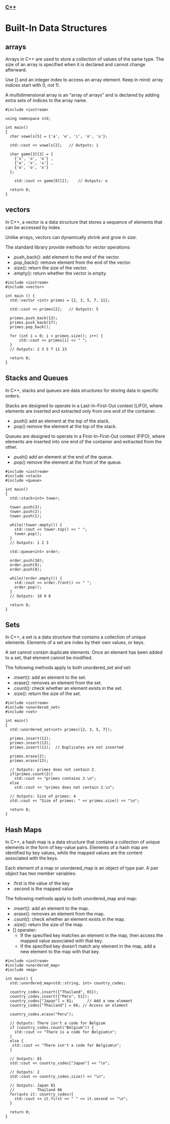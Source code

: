 ### [C++](./README.md)

# Built-In Data Structures

## arrays

Arrays in C++ are used to store a collection of values of the same type. The size of an array is specified when it is declared and cannot change afterward.

Use [] and an integer index to access an array element. Keep in mind: array indices start with 0, not 1!.

A multidimensional array is an “array of arrays” and is declared by adding extra sets of indices to the array name.
```
#include <iostream>

using namespace std;

int main()
{
  char vowels[5] = {'a', 'e', 'i', 'o', 'u'};
  
  std::cout << vowels[2];	// Outputs: i
 
  char game[3][3] = {
    {'x', 'o', 'o'} , 
    {'o', 'x', 'x'} , 
    {'o', 'o', 'x'}  
  };
  
	std::cout << game[0][2];	// Outputs: o
  
  return 0;
}
```
## vectors

In C++, a vector is a data structure that stores a sequence of elements that can be accessed by index.

Unlike arrays, vectors can dynamically shrink and grow in size.

The standard <vector> library provide methods for vector operations:

   * .push_back(): add element to the end of the vector.
   * .pop_back(): remove element from the end of the vector.
   * .size(): return the size of the vector.
   * .empty(): return whether the vector is empty.
```
#include <iostream>
#include <vector>

int main () {
  std::vector <int> primes = {2, 3, 5, 7, 11};

  std::cout << primes[2];	// Outputs: 5

  primes.push_back(13);
  primes.push_back(17);
  primes.pop_back();

  for (int i = 0; i < primes.size(); i++) {
      std::cout << primes[i] << " ";
  }
  // Outputs: 2 3 5 7 11 13

  return 0;
}
```
## Stacks and Queues

In C++, stacks and queues are data structures for storing data in specific orders.

Stacks are designed to operate in a Last-In-First-Out context (LIFO), where elements are inserted and extracted only from one end of the container.

   * .push() add an element at the top of the stack.
   * .pop() remove the element at the top of the stack.

Queues are designed to operate in a First-In-First-Out context (FIFO), where elements are inserted into one end of the container and extracted from the other.

   * .push() add an element at the end of the queue.
   * .pop() remove the element at the front of the queue.
```
#include <iostream>
#include <stack>
#include <queue>

int main()
{
  std::stack<int> tower;
  
  tower.push(3);
  tower.push(2);
  tower.push(1);
  
  while(!tower.empty()) {
    std::cout << tower.top() << " ";
    tower.pop();
  }
  // Outputs: 1 2 3
  
  std::queue<int> order;

  order.push(10);
  order.push(9);
  order.push(8);
  
  while(!order.empty()) {
    std::cout << order.front() << " ";
    order.pop();
  }
  // Outputs: 10 9 8

  return 0;
}
```
## Sets

In C++, a set is a data structure that contains a collection of unique elements. Elements of a set are index by their own values, or keys.

A set cannot contain duplicate elements. Once an element has been added to a set, that element cannot be modified.

The following methods apply to both unordered_set and set:

   * .insert(): add an element to the set.
   * .erase(): removes an element from the set.
   * .count(): check whether an element exists in the set.
   * .size(): return the size of the set.
```
#include <iostream>
#include <unordered_set>
#include <set>

int main()
{
  std::unordered_set<int> primes({2, 3, 5, 7});
  
  primes.insert(11);
  primes.insert(13);
  primes.insert(11);  // Duplicates are not inserted
  
  primes.erase(2);
  primes.erase(13);
  
  // Outputs: primes does not contain 2.
  if(primes.count(2))
    std::cout << "primes contains 2.\n";
  else
    std::cout << "primes does not contain 2.\n";
  
  // Outputs: Size of primes: 4
  std::cout << "Size of primes: " << primes.size() << "\n";
  
  return 0;
}
```
## Hash Maps

In C++, a hash map is a data structure that contains a collection of unique elements in the form of key-value pairs. Elements of a hash map are identified by key values, while the mapped values are the content associated with the keys.

Each element of a map or unordered_map is an object of type pair. A pair object has two member variables:

   * .first is the value of the key
   * .second is the mapped value

The following methods apply to both unordered_map and map:

   * .insert(): add an element to the map.
   * .erase(): removes an element from the map.
   * .count(): check whether an element exists in the map.
   * .size(): return the size of the map.
   * [] operater:
       * If the specified key matches an element in the map, then access the mapped value associated with that key.
       * If the specified key doesn’t match any element in the map, add a new element to the map with that key.
```
#include <iostream>
#include <unordered_map>
#include <map>

int main() {
  std::unordered_map<std::string, int> country_codes;

  country_codes.insert({"Thailand", 65});
  country_codes.insert({"Peru", 51});
  country_codes["Japan"] = 81;		// Add a new element
  country_codes["Thailand"] = 66; // Access an element
  
  country_codes.erase("Peru");
  
  // Outputs: There isn't a code for Belgium
  if (country_codes.count("Belgium")) {
    std::cout << "There is a code for Belgium\n";
  }
  else {
   std::cout << "There isn't a code for Belgium\n";
  }

  // Outputs: 81
  std::cout << country_codes["Japan"] << "\n";
  
  // Outputs: 2
  std::cout << country_codes.size() << "\n";
  
  // Outputs: Japan 81
  //          Thailand 66
  for(auto it: country_codes){
    std::cout << it.first << " " << it.second << "\n";
  }
  
  return 0;
}
```
